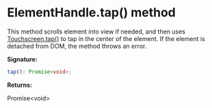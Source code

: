 # ElementHandle.tap() method

This method scrolls element into view if needed, and then uses [Touchscreen.tap()](./puppeteer.touchscreen.tap.md) to tap in the center of the element. If the element is detached from DOM, the method throws an error.

**Signature:**

```typescript
tap(): Promise<void>;
```

**Returns:**

Promise&lt;void&gt;
